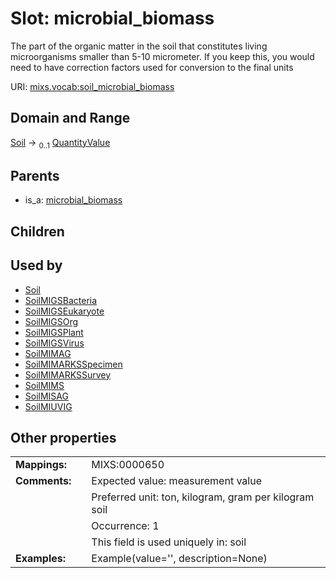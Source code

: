 
# Slot: microbial_biomass


The part of the organic matter in the soil that constitutes living microorganisms smaller than 5-10 micrometer. If you keep this, you would need to have correction factors used for conversion to the final units

URI: [mixs.vocab:soil_microbial_biomass](https://w3id.org/mixs/vocab/soil_microbial_biomass)


## Domain and Range

[Soil](Soil.md) &#8594;  <sub>0..1</sub> [QuantityValue](QuantityValue.md)

## Parents

 *  is_a: [microbial_biomass](microbial_biomass.md)

## Children


## Used by

 * [Soil](Soil.md)
 * [SoilMIGSBacteria](SoilMIGSBacteria.md)
 * [SoilMIGSEukaryote](SoilMIGSEukaryote.md)
 * [SoilMIGSOrg](SoilMIGSOrg.md)
 * [SoilMIGSPlant](SoilMIGSPlant.md)
 * [SoilMIGSVirus](SoilMIGSVirus.md)
 * [SoilMIMAG](SoilMIMAG.md)
 * [SoilMIMARKSSpecimen](SoilMIMARKSSpecimen.md)
 * [SoilMIMARKSSurvey](SoilMIMARKSSurvey.md)
 * [SoilMIMS](SoilMIMS.md)
 * [SoilMISAG](SoilMISAG.md)
 * [SoilMIUVIG](SoilMIUVIG.md)

## Other properties

|  |  |  |
| --- | --- | --- |
| **Mappings:** | | MIXS:0000650 |
| **Comments:** | | Expected value: measurement value |
|  | | Preferred unit: ton, kilogram, gram per kilogram soil |
|  | | Occurrence: 1 |
|  | | This field is used uniquely in: soil |
| **Examples:** | | Example(value='', description=None) |

